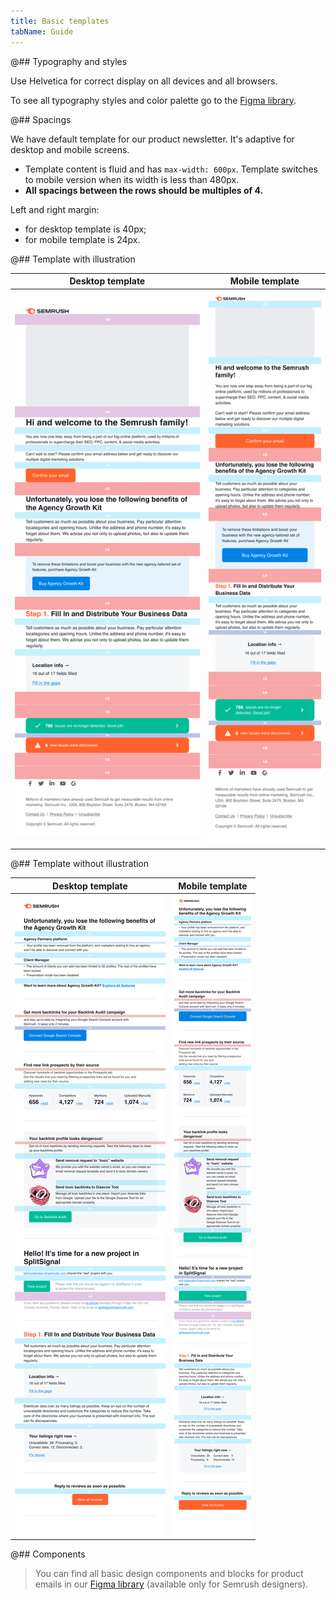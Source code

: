 ```yaml
---
title: Basic templates
tabName: Guide
---
```


@## Typography and styles

Use Helvetica for correct display on all devices and all browsers.

To see all typography styles and color palette go to the [Figma library](https://www.figma.com/file/uBxKSTlXSEDiKvFp6txzrr/NEW-%E2%80%A2-Product-emails?node-id=1687%3A60078).

@## Spacings

We have default template for our product newsletter. It's adaptive for desktop and mobile screens.

- Template content is fluid and has `max-width: 600px`. Template switches to mobile version when its width is less than 480px.
- **All spacings between the rows should be multiples of 4.**

Left and right margin:

- for desktop template is 40px;
- for mobile template is 24px.

@## Template with illustration

| Desktop template                         | Mobile template                        |
| ---------------------------------------- | -------------------------------------- |
| ![desktop mail](static/desktop-mail.png) | ![mobile mail](static/mobile-mail.png) |

@## Template without illustration

| Desktop template                          | Mobile template                         |
| ----------------------------------------- | --------------------------------------- |
| ![desktop mail](static/desktop-mail2.png) | ![mobile mail](static/mobile-mail2.png) |

@## Components

> You can find all basic design components and blocks for product emails in our [Figma library](https://www.figma.com/file/uBxKSTlXSEDiKvFp6txzrr/NEW-%E2%80%A2-Product-emails?node-id=1%3A164) (available only for Semrush designers).
